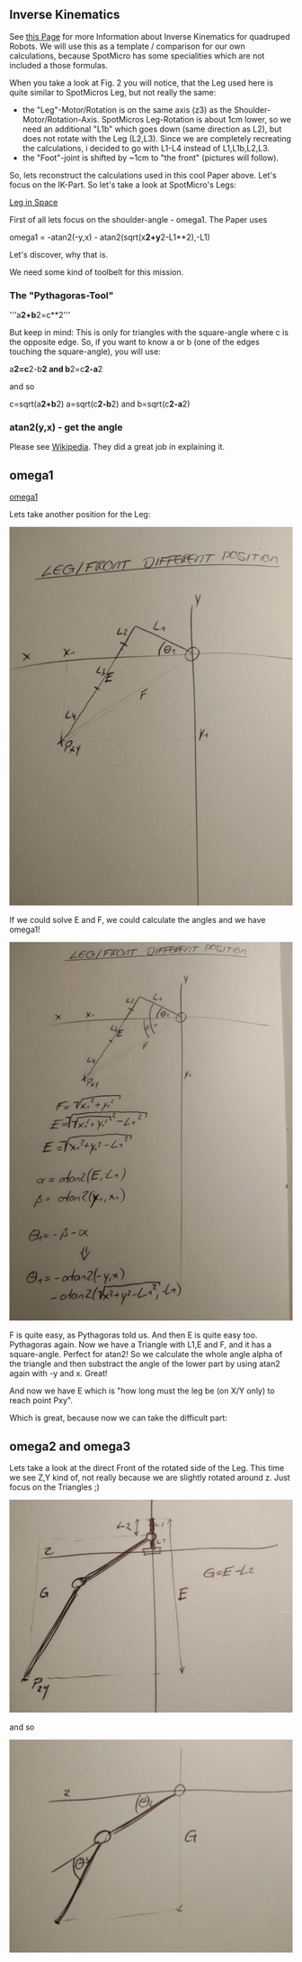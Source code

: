 ## Inverse Kinematics

See [this Page](https://www.ijstr.org/final-print/sep2017/Inverse-Kinematic-Analysis-Of-A-Quadruped-Robot.pdf) for more Information about Inverse Kinematics for quadruped Robots.
We will use this as a template / comparison for our own calculations, because
SpotMicro has some specialities which are not included a those formulas.

When you take a look at Fig. 2 you will notice, that the Leg used here is quite similar to 
SpotMicros Leg, but not really the same:

- the "Leg"-Motor/Rotation is on the same axis (z3) as the Shoulder-Motor/Rotation-Axis.
  SpotMicros Leg-Rotation is about 1cm lower, so we need an additional "L1b" which goes down (same direction as L2),
  but does not rotate with the Leg (L2,L3). Since we are completely recreating the calculations, i decided to go with
  L1-L4 instead of L1,L1b,L2,L3. 
- the "Foot"-joint is shifted by ~1cm to "the front" (pictures will follow). 

So, lets reconstruct the calculations used in this cool Paper above. 
Let's focus on the IK-Part.
So let's take a look at SpotMicro's Legs:

[Leg in Space](../Images/leg_in_space.jpg)

First of all lets focus on the shoulder-angle - omega1.
The Paper uses

omega1 = -atan2(-y,x) - atan2(sqrt(x**2+y**2-L1**2),-L1)

Let's discover, why that is.

We need some kind of toolbelt for this mission.

### The "Pythagoras-Tool"

'''a**2+b**2=c**2'''

But keep in mind: This is only for triangles with the square-angle where c is the opposite edge.
So, if you want to know a or b (one of the edges touching the square-angle), you will use:

a**2=c**2-b**2 and b**2=c**2-a**2

and so

c=sqrt(a**2+b**2)
a=sqrt(c**2-b**2) and b=sqrt(c**2-a**2)

### atan2(y,x) - get the angle

Please see [Wikipedia](https://en.wikipedia.org/wiki/Atan2). They did a great job in explaining it. 

## omega1

[omega1](../Images/leg_front.jpg)

Lets take another position for the Leg:

![omega1](../Images/leg_front_notsolved.jpg)

If we could solve E and F, we could calculate the angles and we have omega1!

![omega1](../Images/leg_front_solved.jpg)

F is quite easy, as Pythagoras told us. And then E is quite easy too. Pythagoras again. 
Now we have a Triangle with L1,E and F, and it has a square-angle. Perfect for atan2!
So we calculate the whole angle alpha of the triangle and then substract the angle 
of the lower part by using atan2 again with -y and x. Great!

And now we have E which is "how long must the leg be (on X/Y only) to reach point Pxy".

Which is great, because now we can take the difficult part:

## omega2 and omega3

Lets take a look at the direct Front of the rotated side of the Leg. This time we see Z,Y kind of, not really because we are slightly rotated around z. Just focus on the Triangles ;)

![side](../Images/leg_side.jpg)

and so

![side](../Images/leg_side_2.jpg)

















